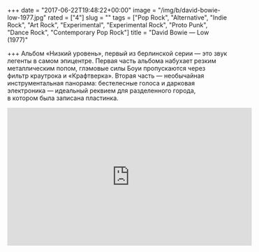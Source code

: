 +++
date = "2017-06-22T19:48:22+00:00"
image = "/img/b/david-bowie-low-1977.jpg"
rated = ["4"]
slug = ""
tags = ["Pop Rock", "Alternative", "Indie Rock", "Art Rock", "Experimental", "Experimental Rock", "Proto Punk", "Dance Rock", "Contemporary Pop Rock"]
title = "David Bowie — Low (1977)"

+++
Альбом &laquo;Низкий уровень&raquo;, первый из&nbsp;берлинской серии&nbsp;&mdash; это звук легенты в&nbsp;самом эпицентре. Первая часть альбома набухает резким металлическим попом, глэмовые силы Боуи пропускаются через фильтр краутрока и&nbsp;&laquo;Крафтверка&raquo;. Вторая часть&nbsp;&mdash; необычайная инструментальная панорама: бестелесные голоса и&nbsp;дарковая электроника&nbsp;&mdash; идеальный реквием для разделенного города, в&nbsp;котором была записана пластинка.

<iframe width="560" height="315" src="https://www.youtube.com/embed/fRc2_-BCljQ" frameborder="0" allowfullscreen></iframe>